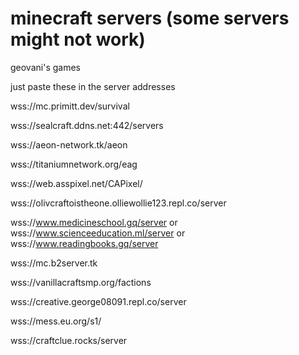 # minecraft servers (some servers might not work)

geovani's games

just paste these in the server addresses

wss://mc.primitt.dev/survival

wss://sealcraft.ddns.net:442/servers
 
wss://aeon-network.tk/aeon
 
wss://titaniumnetwork.org/eag
 
wss://web.asspixel.net/CAPixel/
 
wss://olivcraftoistheone.olliewollie123.repl.co/server
 
wss://www.medicineschool.gq/server   or   wss://www.scienceeducation.ml/server   or   wss://www.readingbooks.gq/server
 
wss://mc.b2server.tk

wss://vanillacraftsmp.org/factions

wss://creative.george08091.repl.co/server

wss://mess.eu.org/s1/
 
wss://craftclue.rocks/server
